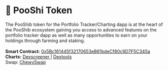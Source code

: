 # 💩 PooShi Token

The PooShib token for the Portfolio Tracker/Charting dapp is at the heart of the PooShib ecosystem gaining you access to advanced features on the portfolio tracker dapp as well as many opportunities to earn on your holdings through farming and staking.\
\
**Smart Contract:** [0x5Bc161445f32170653eB61bdeCf80c9D7F5C345a](https://www.shibariumscan.io/address/0x5Bc161445f32170653eB61bdeCf80c9D7F5C345a)\
**Charts:** [Dexscreener ](https://dexscreener.com/shibarium/0x715f605613ba572c3322f458dfafd34e8a26aefd)| [Dextools](https://www.dextools.io/app/en/shibarium/pair-explorer/0x715f605613ba572c3322f458dfafd34e8a26aefd)\
Swap: [ChewySwap](https://chewyswap.dog/#/swap?outputCurrency=0x5bc161445f32170653eb61bdecf80c9d7f5c345a)
